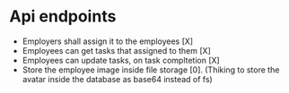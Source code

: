 # Api endpoints

- Employers shall assign it to the employees [X]
- Employees can get tasks that assigned to them [X]
- Employees can update tasks, on task compltetion [X]
- Store the employee image inside file storage [0]. (Thiking to store the avatar inside the database as base64 instead of fs)
